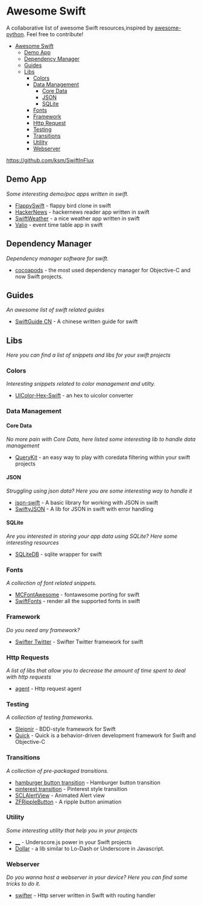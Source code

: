 Awesome Swift
=============

A collaborative list of awesome Swift resources,inspired by [awesome-python](https://github.com/vinta/awesome-python).
Feel free to contribute!

- [Awesome Swift](#awesome-swift)
    - [Demo App](#demo-app)
    - [Dependency Manager](#dependency-manager)
    - [Guides](#guides)
    - [Libs](#libs)   
        - [Colors](#colors)
        - [Data Management](#data-management)
            - [Core Data](#core-data)
            - [JSON](#json)
            - [SQLite](#sqlite)
        - [Fonts](#fonts)
        - [Framework](#framework)
        - [Http Request](#http-request)
        - [Testing](#testing)
        - [Transitions](#transitions)
        - [Utility](#utility)
        - [Webserver](#webserver)


https://github.com/ksm/SwiftInFlux

## Demo App
*Some interesting demo/poc apps written in swift.*

* [FlappySwift](https://github.com/fullstackio/FlappySwift) - flappy bird clone in swift
* [HackerNews](https://github.com/amitburst/HackerNews) - hackernews reader app written in swift
* [SwiftWeather](https://github.com/JakeLin/SwiftWeather) - a nice weather app written in swift
* [Valio](https://github.com/soffes/valio) - event time table app in swift


## Dependency Manager

*Dependency manager software for swift.*

* [cocoapods](https://github.com/CocoaPods/CocoaPods) - the most used dependency manager for Objective-C and now Swift projects.


## Guides
*An awesome list of swift related guides*

* [SwiftGuide CN](https://github.com/ipader/SwiftGuide) - A chinese written guide for swift



## Libs
*Here you can find a list of snippets and libs for your swift projects*

### Colors

*Interesting snippets related to color management and utilty.*

* [UIColor-Hex-Swift](https://github.com/yeahdongcn/UIColor-Hex-Swift) - an hex to uicolor converter


### Data Management
#### Core Data
*No more pain with Core Data, here listed some interesting lib to handle data management*

* [QueryKit](https://github.com/kylef/QueryKit) - an easy way to play with coredata filtering within your swift projects

#### JSON
*Struggling using json data? Here you are some interesting way to handle it*

* [json-swift](https://github.com/owensd/json-swift) - A basic library for working with JSON in swift
* [SwiftyJSON](https://github.com/lingoer/SwiftyJSON) - A lib for JSON in swift with error handling

#### SQLite
*Are you interested in storing your app data using SQLite? Here some interesting resources*

* [SQLiteDB](https://github.com/FahimF/SQLiteDB) - sqlite wrapper for swift


### Fonts

*A collection of font related snippets.*

* [MCFontAwesome](https://github.com/matteocrippa/MCFontAwesome) - fontawesome porting for swift
* [SwiftFonts](https://github.com/roadfire/SwiftFonts) - render all the supported fonts in swift

### Framework
*Do you need any framework?*

* [Swifter Twitter](https://github.com/mattdonnelly/Swifter) - Swifter Twitter framework for swift


### Http Requests
*A list of libs that allow you to decrease the amount of time spent to deal with http requests*

* [agent](https://github.com/hallas/agent) - Http request agent


### Testing
*A collection of testing frameworks.*

* [Sleipnir](https://github.com/railsware/Sleipnir) - BDD-style framework for Swift
* [Quick](https://github.com/Quick/Quick) - Quick is a behavior-driven development framework for Swift and Objective-C


### Transitions

*A collection of pre-packaged transitions.*

* [hamburger button transition](https://github.com/robb/hamburger-button) - Hamburger button transition
* [pinterest transition](https://github.com/demon1105/PinterestSwift) - Pinterest style transition
* [SCLAlertView](https://github.com/vikmeup/SCLAlertView-Swift) - Animated Alert view
* [ZFRippleButton](https://github.com/zoonooz/ZFRippleButton) - A ripple button animation


### Utility

*Some interesting utility that help you in your projects*

* [__](https://github.com/lotz84/__.swift) - Underscore.js power in your Swift projects
* [Dollar](https://github.com/ankurp/Dollar.swift) - a lib similar to Lo-Dash or Underscore in Javascript.


### Webserver
*Do you wanna host a webserver in your device? Here you can find some tricks to do it.*

* [swifter](https://github.com/glock45/swifter) - Http server written in Swift with routing handler

